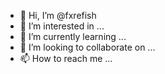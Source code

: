 - 👋 Hi, I’m @fxrefish
- 👀 I’m interested in ...
- 🌱 I’m currently learning ...
- 💞️ I’m looking to collaborate on ...
- 📫 How to reach me ...

<!---
fxrefish/fxrefish is a ✨ special ✨ repository because its `README.md` (this file) appears on your GitHub profile.
You can click the Preview link to take a look at your changes.
--->
